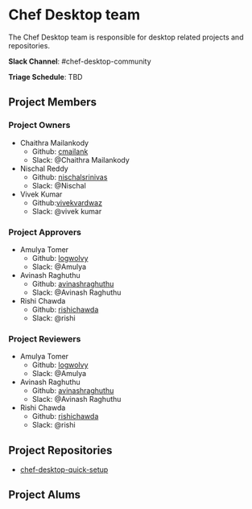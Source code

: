# Chef Desktop team

The Chef Desktop team is responsible for desktop related projects and repositories.

**Slack Channel**: #chef-desktop-community

**Triage Schedule**: TBD

## Project Members

### Project Owners

- Chaithra Mailankody
  * Github: [cmailank](https://github.com/cmailank)
  * Slack: @Chaithra Mailankody
- Nischal Reddy
  * Github: [nischalsrinivas](https://github.com/nischalsrinivas)
  * Slack: @Nischal
- Vivek Kumar
  * Github:[vivekvardwaz](https://github.com/vivekvardwaz)
  * Slack: @vivek kumar

### Project Approvers

- Amulya Tomer
  * Github: [logwolvy](https://github.com/logwolvy)
  * Slack: @Amulya 
- Avinash Raghuthu
  * Github: [avinashraghuthu](https://github.com/avinashraghuthu)
  * Slack: @Avinash Raghuthu
- Rishi Chawda
  * Github: [rishichawda](https://github.com/rishichawda)
  * Slack: @rishi

### Project Reviewers

- Amulya Tomer
  * Github: [logwolvy](https://github.com/logwolvy)
  * Slack: @Amulya 
- Avinash Raghuthu
  * Github: [avinashraghuthu](https://github.com/avinashraghuthu)
  * Slack: @Avinash Raghuthu
- Rishi Chawda
  * Github: [rishichawda](https://github.com/rishichawda)
  * Slack: @rishi

## Project Repositories

- [chef-desktop-quick-setup](https://github.com/chef/chef-desktop-quick-setup)

## Project Alums
